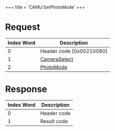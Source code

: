 +++
title = 'CAMU:SetPhotoMode'
+++

# Request

| Index Word | Description                                             |
|------------|---------------------------------------------------------|
| 0          | Header code \[0x00210080\]                              |
| 1          | [CameraSelect](Camera_Services#cameraselect "wikilink") |
| 2          | [PhotoMode](Camera_Services#photomode "wikilink")       |

# Response

| Index Word | Description |
|------------|-------------|
| 0          | Header code |
| 1          | Result code |
